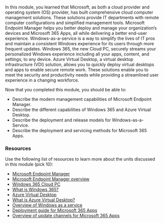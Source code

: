 In this module, you learned that Microsoft, as both a cloud provider and operating system (OS) provider, has built comprehensive cloud computer management solutions. These solutions provide IT departments with remote computer configurations and simplified management tools. Microsoft Endpoint Manager helps you better deploy and manage your organization’s devices and Microsoft 365 Apps, all while delivering a better end-user experience. Windows-as-a-service is a way to simplify the lives of IT pros and maintain a consistent Windows experience for its users through more frequent updates. Windows 365, the new Cloud PC, securely streams your personalized Windows experience including all your apps, content, and settings, to any device. Azure Virtual Desktop, a virtual desktop infrastructure (VDI) solution, allows you to quickly deploy virtual desktops and apps to enable secure remote work. These solutions enable you to meet the security and productivity needs while providing a streamlined user experience in a changing workforce.

Now that you completed this module, you should be able to:

 -  Describe the modern management capabilities of Microsoft Endpoint Manager.
 -  Describe the different capabilities of Windows 365 and Azure Virtual Desktop.
 -  Describe the deployment and release models for Windows-as-a-Service.
 -  Describe the deployment and servicing methods for Microsoft 365 Apps.

### Resources

Use the following list of resources to learn more about the units discussed in this module (pick 10):

 -  [Microsoft Endpoint Manager](https://www.microsoft.com/security/business/microsoft-endpoint-manager?azure-portal=true)
 -  [Microsoft Endpoint Manager overview](/mem/endpoint-manager-overview?azure-portal=true)
 -  [Windows 365 Cloud PC ](https://www.microsoft.com/windows-365?azure-portal=true)
 -  [What is Windows 365? ](/windows-365/overview?azure-portal=true)
 -  [Azure Virtual Desktop ](https://azure.microsoft.com/services/virtual-desktop/?azure-portal=true)
 -  [What is Azure Virtual Desktop?](/azure/virtual-desktop/overview?azure-portal=true)
 -  [Overview of Windows as a service](/windows/deployment/update/waas-overview?azure-portal=true)
 -  [Deployment guide for Microsoft 365 Apps](/deployoffice/deployment-guide-microsoft-365-apps?azure-portal=true)
 -  [Overview of update channels for Microsoft 365 Apps](/DeployOffice/overview-update-channels?azure-portal=true)
